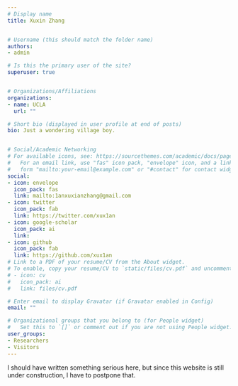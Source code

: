 ```yaml
---
# Display name
title: Xuxin Zhang  


# Username (this should match the folder name)
authors:
- admin

# Is this the primary user of the site?
superuser: true


# Organizations/Affiliations
organizations:
- name: UCLA
  url: ""

# Short bio (displayed in user profile at end of posts)
bio: Just a wondering village boy.


# Social/Academic Networking
# For available icons, see: https://sourcethemes.com/academic/docs/page-builder/#icons
#   For an email link, use "fas" icon pack, "envelope" icon, and a link in the
#   form "mailto:your-email@example.com" or "#contact" for contact widget.
social:
- icon: envelope
  icon_pack: fas
  link: mailto:1anxuxianzhang@gmail.com
- icon: twitter
  icon_pack: fab
  link: https://twitter.com/xux1an
- icon: google-scholar
  icon_pack: ai
  link: 
- icon: github
  icon_pack: fab
  link: https://github.com/xux1an
# Link to a PDF of your resume/CV from the About widget.
# To enable, copy your resume/CV to `static/files/cv.pdf` and uncomment the lines below.
# - icon: cv
#   icon_pack: ai
#   link: files/cv.pdf

# Enter email to display Gravatar (if Gravatar enabled in Config)
email: ""

# Organizational groups that you belong to (for People widget)
#   Set this to `[]` or comment out if you are not using People widget.
user_groups:
- Researchers
- Visitors
---
```

I should have written something serious here, but since this website is still under construction, I have to postpone that. 
